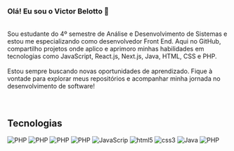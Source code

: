 ### Olá! Eu sou o Victor Belotto 🤚

<br/>
Sou estudante do 4º semestre de Análise e Desenvolvimento de Sistemas e estou me especializando como desenvolvedor Front End. Aqui no GitHub, compartilho projetos onde aplico e aprimoro minhas habilidades em tecnologias como JavaScript, React.js, Next.js, Java, HTML, CSS e PHP.
<br/>
<br/>
Estou sempre buscando novas oportunidades de aprendizado.
Fique à vontade para explorar meus repositórios e acompanhar minha jornada no desenvolvimento de software!

<br/>

<div aling="center">
  
 </div >
 
<br/>

<div aling="center"> <br/>

## Tecnologias
<img aling="center" alt="PHP" src="https://img.shields.io/badge/React-20232A?style=for-the-badge&logo=react&logoColor=61DAFB" />
<img aling="center" alt="PHP" src="https://img.shields.io/badge/PostgreSQL-316192?style=for-the-badge&logo=postgresql&logoColor=white" />
<img aling="center" alt="PHP" src="https://img.shields.io/badge/Next.js-000?logo=nextdotjs&logoColor=fff&style=for-the-badge" />
<img aling="center" alt="PHP" src="https://img.shields.io/badge/TypeScript-007ACC?style=for-the-badge&logo=typescript&logoColor=white" />
<img aling="center" alt="JavaScrip" src="https://img.shields.io/badge/JavaScript-F7DF1E?style=for-the-badge&logo=javascript&logoColor=black" />
<img aling="center" alt="html5" src="https://img.shields.io/badge/HTML5-E34F26?style=for-the-badge&logo=html5&logoColor=white" />
<img aling="center" alt="css3" src="https://img.shields.io/badge/CSS3-1572B6?style=for-the-badge&logo=css3&logoColor=white" />
<img aling="center" alt="Java" src="https://img.shields.io/badge/Java-ED8B00?style=for-the-badge&logo=openjdk&logoColor=white" />
<img aling="center" alt="PHP" src="https://img.shields.io/badge/PHP-777BB4?style=for-the-badge&logo=php&logoColor=white" />

 

</div> <br/>

